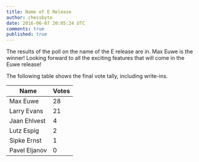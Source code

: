 ```yaml
---
title: Name of E Release
author: chessbyte
date: 2016-06-07 20:05:24 UTC
comments: true
published: true
---
```


The results of the poll on the name of the E release are in.  Max Euwe is the winner!  Looking forward to all the exciting features that will come in the Euwe release!

The following table shows the final vote tally, including write-ins.

| Name | Votes |
| ---- | ----- |
| Max Euwe | 28 |
| Larry Evans | 21 |
| Jaan Ehlvest | 4 |
| Lutz Espig | 2 |
| Sipke Ernst | 1 |
| Pavel Eljanov | 0 |
